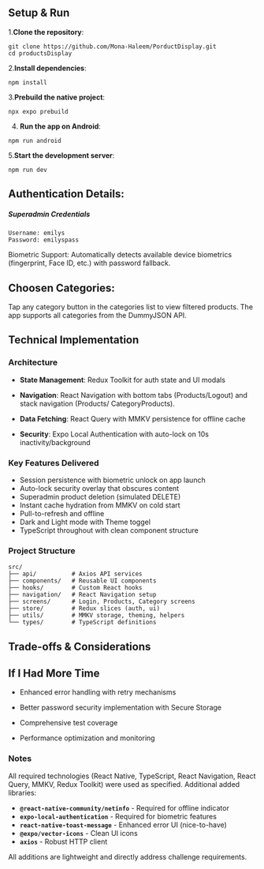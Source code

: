 ## Setup & Run

1.**Clone the repository**:

```
git clone https://github.com/Mona-Haleem/PorductDisplay.git
cd productsDisplay
```

2.**Install dependencies**:

```
npm install
```

3.**Prebuild the native project**:

```
npx expo prebuild
```

4. **Run the app on Android**:

```
npm run android
```

5.**Start the development server**:

```
npm run dev
```

## Authentication Details:

##### Superadmin Credentials
```
Username: emilys  
Password: emilyspass
```

Biometric Support: Automatically detects available device biometrics (fingerprint, Face ID, etc.) with password fallback.

## Choosen Categories:
 Tap any category button in the categories list to view filtered products. The app supports all categories from the DummyJSON API.

## Technical Implementation

### Architecture

- **State Management**: Redux Toolkit for auth state and UI modals

- **Navigation**: React Navigation with bottom tabs (Products/Logout) and stack navigation (Products/ CategoryProducts).

- **Data Fetching**: React Query with MMKV persistence for offline cache

- **Security**: Expo Local Authentication with auto-lock on 10s inactivity/background

### Key Features Delivered

- Session persistence with biometric unlock on app launch
- Auto-lock security overlay that obscures content
- Superadmin product deletion (simulated DELETE)
- Instant cache hydration from MMKV on cold start
- Pull-to-refresh and offline
- Dark and Light mode with Theme toggel
- TypeScript throughout with clean component structure

### Project Structure

```
src/
├── api/          # Axios API services
├── components/   # Reusable UI components
├── hooks/        # Custom React hooks
├── navigation/   # React Navigation setup
├── screens/      # Login, Products, Category screens
├── store/        # Redux slices (auth, ui)
├── utils/        # MMKV storage, theming, helpers
└── types/        # TypeScript definitions
```

## Trade-offs & Considerations

<!-- - **Password Caching**:

  - Online: Could call /auth/login with username + password, but username would need to be cached

  - Offline: No way to validate credentials without cached data
  - For biometric password fallback to work offline, user credentials are cached during login. Password validation occurs against cached data when offline
  **Production Consideration:** In a real-world scenario, this would be replaced with:

    - Secure app-level PIN code system
    - Proper token refresh mechanisms
    - Biometric-key encrypted storage

- **Testing**: Basic test setup implemented with Jest and React Testing Library. With more time, comprehensive test coverage would be added. -->

## If I Had More Time

- Enhanced error handling with retry mechanisms

- Better password security implementation with Secure Storage

- Comprehensive test coverage

- Performance optimization and monitoring

### Notes

All required technologies (React Native, TypeScript, React Navigation, React Query, MMKV, Redux Toolkit) were used as specified. Additional added libraries:

- **`@react-native-community/netinfo`** - Required for offline indicator
- **`expo-local-authentication`** - Required for biometric features  
- **`react-native-toast-message`** - Enhanced error UI (nice-to-have)
- **`@expo/vector-icons`** - Clean UI icons
- **`axios`** - Robust HTTP client

All additions are lightweight and directly address challenge requirements.
